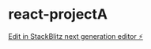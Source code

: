 # react-projectA

[Edit in StackBlitz next generation editor ⚡️](https://stackblitz.com/~/github.com/Seeker223/react-projectA)